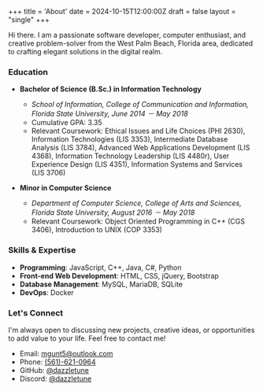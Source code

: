 +++
title = 'About'
date = 2024-10-15T12:00:00Z
draft = false
layout = "single"
+++

Hi there. I am a passionate software developer, computer enthusiast, and creative problem-solver from the West Palm Beach, Florida area, dedicated to crafting elegant solutions in the digital realm.

### Education

- **Bachelor of Science (B.Sc.) in Information Technology**
  - *School of Information, College of Communication and Information, Florida State University, June 2014 － May 2018*
  - Cumulative GPA: 3.35
  - Relevant Coursework: Ethical Issues and Life Choices (PHI 2630), Information Technologies (LIS 3353), Intermediate Database Analysis (LIS 3784), Advanced Web Applications Development (LIS 4368), Information Technology Leadership (LIS 4480r), User Experience Design (LIS 4351), Information Systems and Services (LIS 3706)

- **Minor in Computer Science**
  - *Department of Computer Science, College of Arts and Sciences, Florida State University, August 2016 － May 2018*
  - Relevant Coursework: Object Oriented Programming in C++ (CGS 3406), Introduction to UNIX (COP 3353)

### Skills & Expertise

- **Programming**: JavaScript, C++, Java, C#, Python
- **Front-end Web Development**: HTML, CSS, jQuery, Bootstrap
- **Database Management**: MySQL, MariaDB, SQLite
- **DevOps**: Docker

### Let's Connect

I'm always open to discussing new projects, creative ideas, or opportunities to add value to your life. Feel free to contact me!

- Email: <mgunt5@outlook.com>
- Phone: [(561)-621-0964](tel:+15616210964)
- GitHub: [@dazzletune](https://github.com/dazzletune)
- Discord: [@dazzletune](https://discord.com/users/1153385697512804362)
